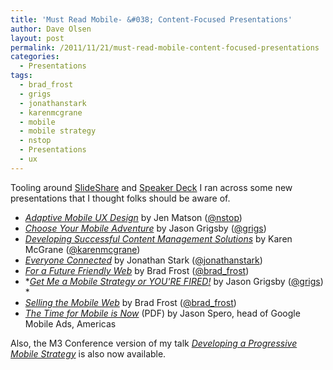 ```yaml
---
title: 'Must Read Mobile- &#038; Content-Focused Presentations'
author: Dave Olsen
layout: post
permalink: /2011/11/21/must-read-mobile-content-focused-presentations
categories:
  - Presentations
tags:
  - brad_frost
  - grigs
  - jonathanstark
  - karenmcgrane
  - mobile
  - mobile strategy
  - nstop
  - Presentations
  - ux
---
```

Tooling around [SlideShare][1] and [Speaker Deck][2] I ran across some new presentations that I thought folks should be aware of.

*   *[Adaptive Mobile UX Design][3]* by Jen Matson ([@nstop][4])
*   *[Choose Your Mobile Adventure][5]* by Jason Grigsby ([@grigs][6])
*   *[Developing Successful Content Management Solutions][7]* by Karen McGrane ([@karenmcgrane][8])
*   *[Everyone Connected][9]* by Jonathan Stark ([@jonathanstark][10])
*   *[For a Future Friendly Web][11]* by Brad Frost ([@brad_frost][12])
*   **[Get Me a Mobile Strategy or YOU'RE FIRED!][13]* by Jason Grigsby ([@grigs][6])  
    *
*   *[Selling the Mobile Web][14]* by Brad Frost ([@brad_frost][12])
*   *[The Time for Mobile is Now][15]* (PDF) by Jason Spero, head of Google Mobile Ads, Americas

Also, the M3 Conference version of my talk *[Developing a Progressive Mobile Strategy][16]* is also now available.

 [1]: http://slideshare.net
 [2]: http://speakerdeck.com
 [3]: http://www.slideshare.net/nstop/adaptive-mobile-ux-design
 [4]: http://twitter.com/nstop
 [5]: http://speakerdeck.com/u/grigs/p/choose-your-mobile-adventure
 [6]: http://twitter.com/grigs
 [7]: http://www.slideshare.net/KMcGrane/developing-successful-content-management-solutions
 [8]: http://twitter.com/karenmcgrane
 [9]: http://www.slideshare.net/jonathanstark/everyone-connected
 [10]: http://twitter.com/jonathanstark
 [11]: http://www.slideshare.net/bradfrostweb/for-a-futurefriendly-web
 [12]: http://twitter.com/brad_frost
 [13]: http://speakerdeck.com/u/grigs/p/get-me-a-mobile-strategy-or-youre-fired-mima-summit-2011
 [14]: http://speakerdeck.com/u/brad_frost/p/selling-the-mobile-web
 [15]: http://static.googleusercontent.com/external_content/untrusted_dlcp/www.google.com/en/us/events/thinkmobile2011/pdfs/time-for-mobile-is-now.pdf
 [16]: http://www.slideshare.net/dmolsenwvu/developing-a-progressive-mobile-strategy-m3-conf-version